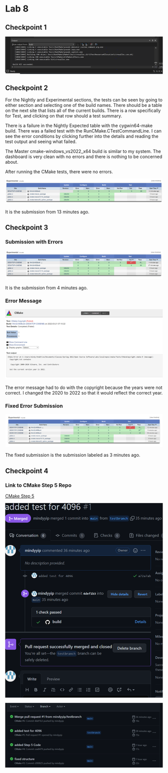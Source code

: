 # Lab 8

## Checkpoint 1

![Successful Build Image](successfulbuild.PNG)

## Checkpoint 2

For the Nightly and Experimental sections, the tests can be seen by going to either section and selecting one of the build names. There should be a table on the next site that lists all of the current builds. There is a row specifically for Test, and clicking on that row should a test summary.

There is a failure in the Nightly Expected table with the cygwin64-make build. There was a failed test with the RunCMake.CTestCommandLine. I can see the error conditions by clicking further into the details and reading the test output and seeing what failed.

The Master cmake-windows_vs2022_x64 build is similar to my system. The dashboard is very clean with no errors and there is nothing to be concerned about.

After running the CMake tests, there were no errors.

![dashboard](dashboardtests.PNG)

It is the submission from 13 minutes ago.

## Checkpoint 3

### Submission with Errors

![Submission with Errors](failedtest.PNG)

It is the submission from 4 minutes ago.

### Error Message

![Error Message](errormessage.PNG)

The error message had to do with the copyright because the years were not correct. I changed the 2020 to 2022 so that it would reflect the correct year.

### Fixed Error Submission

![Fixed Submission](success2.PNG)

The fixed submission is the submission labeled as 3 minutes ago.


## Checkpoint 4

### Link to CMake Step 5 Repo

[CMake Step 5](https://github.com/mindyyip/cmake5)

![Passed Test](passedtest.PNG)

![workflow](workflow.PNG)




